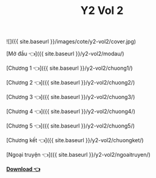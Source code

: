 ﻿---
layout: post
title: Y2 Vol 2
---

![]({{ site.baseurl }}/images/cote/y2-vol2/cover.jpg)

[Mở đầu 👈]({{ site.baseurl }}/y2-vol2/modau/)

[Chương 1 👈]({{ site.baseurl }}/y2-vol2/chuong1/)

[Chương 2 👈]({{ site.baseurl }}/y2-vol2/chuong2/)

[Chương 3 👈]({{ site.baseurl }}/y2-vol2/chuong3/)

[Chương 4 👈]({{ site.baseurl }}/y2-vol2/chuong4/)

[Chương 5 👈]({{ site.baseurl }}/y2-vol2/chuong5/)

[Chương kết 👈]({{ site.baseurl }}/y2-vol2/chuongket/)

[Ngoại truyện 👈]({{ site.baseurl }}/y2-vol2/ngoaitruyen/)

[**Download 👈**](https://cote.ga/download/)
